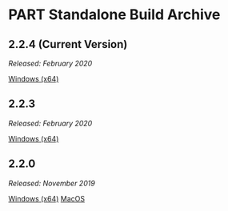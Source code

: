 # PART Standalone Build Archive

## 2.2.4 (Current Version)

*Released: February 2020*

[Windows (x64)](https://braingamecentergamefiles.s3-us-west-1.amazonaws.com/PART/Builds/PART_2.2.4_WINx64.zip)

## 2.2.3

*Released: February 2020*

[Windows (x64)](https://braingamecentergamefiles.s3-us-west-1.amazonaws.com/PART/Builds/PART_2.2.3_WINx64.zip)

## 2.2.0 

*Released: November 2019*

[Windows (x64)](https://braingamecentergamefiles.s3-us-west-1.amazonaws.com/PART/Builds/PART_PC_v2.2.zip)
[MacOS](https://braingamecentergamefiles.s3-us-west-1.amazonaws.com/PART/Builds/PARTInstaller.dmg)

